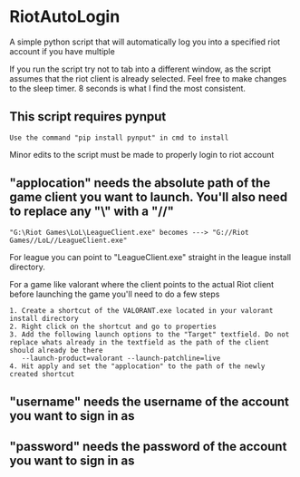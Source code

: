 # RiotAutoLogin
A simple python script that will automatically log you into a specified riot account if you have multiple 

If you run the script try not to tab into a different window, as the script assumes that the riot client is already selected.
Feel free to make changes to the sleep timer. 8 seconds is what I find the most consistent.

## This script requires pynput 

	Use the command "pip install pynput" in cmd to install 

Minor edits to the script must be made to properly login to riot account

## "applocation" needs the absolute path of the game client you want to launch. You'll also need to replace any "\\" with a "//"
	
	"G:\Riot Games\LoL\LeagueClient.exe" becomes ---> "G://Riot Games//LoL//LeagueClient.exe"
For league you can point to "LeagueClient.exe" straight in the league install directory.

For a game like valorant where the client points to the actual Riot client before launching the game you'll need to do a few steps 
	
	1. Create a shortcut of the VALORANT.exe located in your valorant install directory
	2. Right click on the shortcut and go to properties
	3. Add the following launch options to the "Target" textfield. Do not replace whats already in the textfield as the path of the client should already be there
	   --launch-product=valorant --launch-patchline=live
	4. Hit apply and set the "applocation" to the path of the newly created shortcut

## "username" needs the username of the account you want to sign in as

## "password" needs the password of the account you want to sign in as


